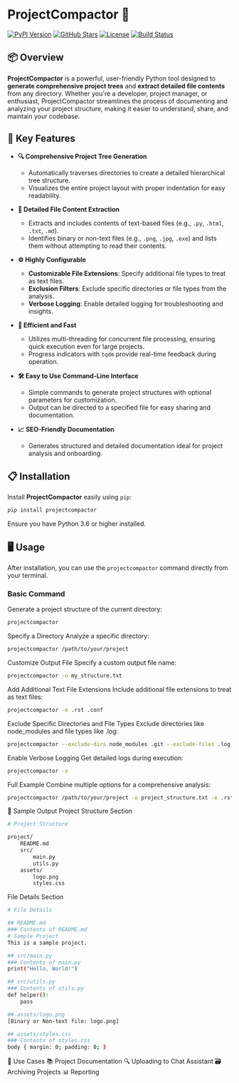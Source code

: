 # ProjectCompactor 🚀

[![PyPI Version](https://badge.fury.io/py/projectcompactor.svg)](https://pypi.org/project/projectcompactor/)
[![GitHub Stars](https://img.shields.io/github/stars/veppy/projectcompactor.svg?style=social&label=Star)](https://github.com/veppy1/projectcompactor)
[![License](https://img.shields.io/github/license/veppy/projectcompactor.svg)](LICENSE)
[![Build Status](https://img.shields.io/github/actions/workflow/status/veppy/projectcompactor/ci.yml?branch=main)](https://github.com/veppy1/projectcompactor/actions)

## 📦 Overview

**ProjectCompactor** is a powerful, user-friendly Python tool designed to **generate comprehensive project trees** and **extract detailed file contents** from any directory. Whether you're a developer, project manager, or enthusiast, ProjectCompactor streamlines the process of documenting and analyzing your project structure, making it easier to understand, share, and maintain your codebase.

## 🌟 Key Features

- **🔍 Comprehensive Project Tree Generation**
  - Automatically traverses directories to create a detailed hierarchical tree structure.
  - Visualizes the entire project layout with proper indentation for easy readability.

- **📄 Detailed File Content Extraction**
  - Extracts and includes contents of text-based files (e.g., `.py`, `.html`, `.txt`, `.md`).
  - Identifies binary or non-text files (e.g., `.png`, `.jpg`, `.exe`) and lists them without attempting to read their contents.

- **⚙️ Highly Configurable**
  - **Customizable File Extensions**: Specify additional file types to treat as text files.
  - **Exclusion Filters**: Exclude specific directories or file types from the analysis.
  - **Verbose Logging**: Enable detailed logging for troubleshooting and insights.

- **🚀 Efficient and Fast**
  - Utilizes multi-threading for concurrent file processing, ensuring quick execution even for large projects.
  - Progress indicators with `tqdm` provide real-time feedback during operation.

- **🛠️ Easy to Use Command-Line Interface**
  - Simple commands to generate project structures with optional parameters for customization.
  - Output can be directed to a specified file for easy sharing and documentation.

- **📈 SEO-Friendly Documentation**
  - Generates structured and detailed documentation ideal for project analysis and onboarding.

## 📋 Installation

Install **ProjectCompactor** easily using `pip`:

```bash
pip install projectcompactor
```
Ensure you have Python 3.6 or higher installed.

## 🖥️ Usage

After installation, you can use the `projectcompactor` command directly from your terminal.

### Basic Command

Generate a project structure of the current directory:

```bash
projectcompactor
```

Specify a Directory
Analyze a specific directory:

```bash
projectcompactor /path/to/your/project
```

Customize Output File
Specify a custom output file name:

```bash
projectcompactor -o my_structure.txt
```

Add Additional Text File Extensions
Include additional file extensions to treat as text files:

```bash
projectcompactor -e .rst .conf
```

Exclude Specific Directories and File Types
Exclude directories like node_modules and file types like .log:

```bash
projectcompactor --exclude-dirs node_modules .git --exclude-files .log .tmp
```

Enable Verbose Logging
Get detailed logs during execution:

```bash
projectcompactor -v
```

Full Example
Combine multiple options for a comprehensive analysis:
```bash
projectcompactor /path/to/your/project -o project_structure.txt -e .rst .conf --exclude-dirs node_modules .git --exclude-files .log .tmp -v
```


📂 Sample Output
Project Structure Section
```bash
# Project Structure

project/
    README.md
    src/
        main.py
        utils.py
    assets/
        logo.png
        styles.css
```


File Details Section
```bash
# File Details

## README.md
### Contents of README.md
# Sample Project
This is a sample project.

## src/main.py
### Contents of main.py
print("Hello, World!")

## src/utils.py
### Contents of utils.py
def helper():
    pass

## assets/logo.png
[Binary or Non-text file: logo.png]

## assets/styles.css
### Contents of styles.css
body { margin: 0; padding: 0; }
```

🎯 Use Cases
📚 Project Documentation
🔍 Uploading to Chat Assistant
🗃️ Archiving Projects
📊 Reporting